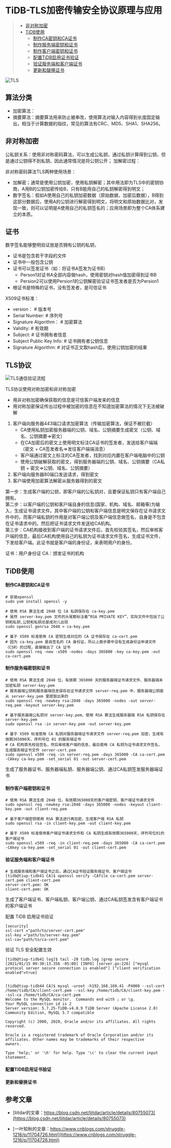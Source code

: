 # TiDB-TLS加密传输安全协议原理与应用
> - [非对称加密](#非对称加密)
> - [TiDB使用](#TiDB使用)
>    - [制作CA密钥和CA证书](#制作CA密钥和CA证书)
>    - [制作服务端密钥和证书](#制作服务端密钥和证书)
>    - [制作客户端密钥和证书](#制作客户端密钥和证书)
>    - [配置TiDB启用证书验证](#配置TiDB启用证书验证)
>    - [验证服务端和客户端证书](#验证服务端和客户端证书)
>    - [更新和替换证书](#更新和替换证书)


![TLS](https://img2018.cnblogs.com/blog/1769223/201910/1769223-20191019181046559-603567130.png)


## 算法分类


 - 加密算法：
 - 摘要算法：摘要算法用来防止被串改，使用算法对输入内容得到长度固定输出，相当于计算数据的指纹，常见的算法有CRC、MD5、SHA1、SHA256。


## 非对称加密

公私钥关系：使用非对称密码算法，可以生成公私钥，通过私钥计算得到公钥，但是通过公钥得不到私钥，因此通常情况是将公钥公开；
加解密过程：

非对称密码算法TLS两种使用场景：
 - 加解密；通常是使用公钥加密，使用私钥解密；其中用法即为TLS中的密钥协商，A用B的公钥加密传给B，只有B能用自己的私钥解密得到明文；
 - 数字签名：假如A使用自己的私钥加密数据（原始数据，加密后数据），B得到这部分数据后，使用A的公钥进行解密得到明文，将明文和原始数据比对，发现一致，则可以证明是A使用自己的私钥签名的；应用场景即为整个CA体系建立的本质。



## 证书

数字签名能够整明验证放是否拥有公钥的私钥，

 - 证书是包含若干字段的文件
 - 证书中一般包含公钥
 - 证书可以签发证书（如：将证书A签发为证书B）
     - Person1对证书A全部内容做hash，使用密钥对hash值加密得到证书B
     - Persion2可以使用Persion1的公钥解密验证证书签发者是否为Persion1
 - 根证书是特殊的证书，没有签发者，是可信证书

X509证书标准：
 - version：                  # 版本号
 - Serial Number:             # 序列号
 - Signature Algorithm：      # 加密算法
 - Validity:                  # 有效期
 - Subject:                   # 证书拥有者信息
 - Subject Public Key Info:   # 证书拥有者公钥信息
 - Signature Algorithm:       # 对证书正文取hash后，使用公钥加密的结果



## TLS协议

![TLS通信验证流程](https://img2018.cnblogs.com/blog/1769223/201910/1769223-20191019181130219-1470085058.png)


TLS协议使用对称加密和非对称加密
 - 用非对称加密确保获取的信息是可信客户端发来的信息  
 - 用对称加密保证传出过程中被加密的信息在不知道加密算法的情况下无法被破解  


 1. 客户端向服务器443端口请求加密算法（传输加密算法，保证不被拦截）
     - CA使用私钥加密服务器端的公钥、域名、公钥摘要生成密文（公钥、域名、公钥摘要=>密文）
     - 在CA加密后的密文上使用明文标注CA证书的签发者，发送给客户端端（密文 + CA签发者名=>发往客户端端消息）
     - 客户端通过密文上标注的CA签发者，找到对应内置在客户端电脑中的公钥
     - 使用公钥破解获取的密文，得到服务器端的公钥、域名、公钥摘要（CA私钥 + 密文=>公钥、域名、公钥摘要）   
 2. 客户端向服务器80端口发送请求，得到密文  
 3. 客户端使用加密算法解密从服务器得到的密文  

第一步：生成客户端的公钥，即客户端的公私钥对，且要保证私钥只有客户端自己拥有。  
第二步：以客户端的公钥和客户端自身的信息(国家、机构、域名、邮箱等)为输入，生成证书请求文件。其中客户端的公钥和客户端信息是明文保存在证书请求文件中的，而客户端私钥的作用是对客户端公钥及客户端信息做签名，自身是不包含在证书请求中的。然后把证书请求文件发送给CA机构。  
第三步：CA机构接收到客户端的证书请求文件后，首先校验其签名，然后审核客户端的信息，最后CA机构使用自己的私钥为证书请求文件签名，生成证书文件，下发给客户端。此证书就是客户端的身份证，来表明用户的身份。  

证书：用户身份证
CA：颁发证书的机构

## TiDB使用

#### 制作CA密钥和CA证书
```shell
# 安装openssl
sudo yum install openssl -y

# 使用 RSA 算法生成 2048 位 CA 私钥保存在 ca-key.pem
# 虽然 server-key.pem 文件的头尾都标注着“RSA PRIVATE KEY”，实际文件中包括了公钥和私钥,公钥和私钥总是成对儿出现
sudo openssl genrsa 2048 > ca-key.pem

# 基于 X509 标准使用 CA 密钥生成对应的 CA 证书保存在 ca-cert.pem
# 因为 ca-key.pem 是自签名的 CA 身份证，所以上面步骤中没有生成身份证申请文件（CSR）的过程，直接输出了 CA 证书
sudo openssl req -new -x509 -nodes -days 365000 -key ca-key.pem -out ca-cert.pem
```

#### 制作服务端密钥和证书
```shell
# 使用 RSA 算法生成 2048 位，有效期 365000 天的服务器端证书请求文件、服务器端未加密私钥 server-key.pem  
# 服务器端公钥和服务器端信息保存在证书请求文件 server-req.pem 中，服务器端公钥是从 server-key.pem 里提取出来的  
sudo openssl req -newkey rsa:2048 -days 365000 -nodes -out server-req.pem -keyout server-key.pem 

# 基于服务器端公私钥对 server-key.pem，使用 RSA 算法生成服务器端 RSA 私钥保存在 server-key.pem
sudo openssl rsa -in server-key.pem -out server-key.pem

# 基于 X509 标准使用 CA 私钥对服务器端证书请求文件 server-req.pem 加密，生成有效期365000天，序列号位 01 的服务端证书
# CA 机构首先校验签名，然后审核客户端的信息，最后使用 CA 私钥为证书请求文件签名，生成服务端证书文件 server-cert.pem
sudo openssl x509 -req -in server-req.pem -days 365000 -CA ca-cert.pem -CAkey ca-key.pem -set_serial 01 -out server-cert.pem
```

生成了服务器证书、服务器端私钥、服务器端公钥、通过CA私钥签发服务器端证书

#### 制作客户端密钥和证书
```shell
# 使用 RSA 算法生成 2048 位，有效期365000天的客户端密钥、客户端证书请求文件
sudo openssl req -newkey rsa:2048 -days 365000 -nodes -keyout client-key.pem -out client-req.pem

# 基于客户端密钥使用 RSA 算法进行再加密，生成客户端 RSA 私钥
sudo openssl rsa -in client-key.pem -out client-key.pem

# 基于 X509 标准使用客户端证书请求文件和 CA 私钥生成有效期365000天，序列号位01的客户端证书
sudo openssl x509 -req -in client-req.pem -days 365000 -CA ca-cert.pem -CAkey ca-key.pem -set_serial 01 -out client-cert.pem
```

#### 验证服务端和客户端证书
```shell
# 生成服务端和客户端证书之后，通过CA证书验证服务端证书、客户端证书
[tidb@tiup-tidb41 CA]$ openssl verify -CAfile ca-cert.pem server-cert.pem client-cert.pem
server-cert.pem: OK
client-cert.pem: OK

```
生成了客户端证书、客户端私钥、客户端公钥、通过CA私钥签发含有客户端证书的客户端证书


配置 TiDB 启用证书验证
```
[security]
ssl-cert ="path/to/server-cert.pem"
ssl-key ="path/to/server-key.pem"
ssl-ca="path/to/ca-cert.pem"
```
验证 TLS 安全配置生效
```
[tidb@tiup-tidb41 log]$ tail -20 tidb.log |grep secure 
[2021/01/15 09:30:13.356 -05:00] [INFO] [server.go:226] ["mysql protocol server secure connection is enabled"] ["client verification enabled"=true]


[tidb@tiup-tidb44 CA]$ mysql -uroot -h192.168.169.41 -P4000 --ssl-cert /home/tidb/CA/client-cert.pem --ssl-key /home/tidb/CA/client-key.pem --ssl-ca /home/tidb/CA/ca-cert.pem
Welcome to the MySQL monitor.  Commands end with ; or \g.
Your MySQL connection id is 2
Server version: 5.7.25-TiDB-v4.0.9 TiDB Server (Apache License 2.0) Community Edition, MySQL 5.7 compatible

Copyright (c) 2000, 2020, Oracle and/or its affiliates. All rights reserved.

Oracle is a registered trademark of Oracle Corporation and/or its
affiliates. Other names may be trademarks of their respective
owners.

Type 'help;' or '\h' for help. Type '\c' to clear the current input statement.

```

#### 配置TiDB启用证书验证

#### 更新和替换证书



## 参考文章

 - [liitdar的文章：https://blog.csdn.net/liitdar/article/details/80755073](https://blog.csdn.net/liitdar/article/details/80755073)

 - [一叶知秋的文章：https://www.cnblogs.com/struggle-1216/p/11704726.html](https://www.cnblogs.com/struggle-1216/p/11704726.html)